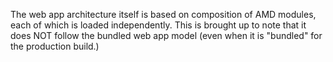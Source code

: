 

The web app architecture itself is based on composition of AMD modules, each of which is loaded independently. This is brought up to note that it does NOT follow the bundled web app model (even when it is "bundled" for the production build.)